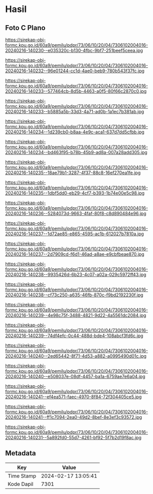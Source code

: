 # Hasil

## Foto C Plano

https://sirekap-obj-formc.kpu.go.id/60a9/pemilu/pdpr/73/06/10/20/04/7306102004016-20240216-140230--e035320c-b130-4fbc-9bf7-251beef5ceea.jpg

https://sirekap-obj-formc.kpu.go.id/60a9/pemilu/pdpr/73/06/10/20/04/7306102004016-20240216-140232--96e01244-cc1d-4ae0-beb9-780b543f37fc.jpg

https://sirekap-obj-formc.kpu.go.id/60a9/pemilu/pdpr/73/06/10/20/04/7306102004016-20240216-140233--577464cb-8d5b-4463-a0f5-80f66c2870c0.jpg

https://sirekap-obj-formc.kpu.go.id/60a9/pemilu/pdpr/73/06/10/20/04/7306102004016-20240216-140233--b5885a5b-33d3-4a71-ad0b-1a1ec7b381ab.jpg

https://sirekap-obj-formc.kpu.go.id/60a9/pemilu/pdpr/73/06/10/20/04/7306102004016-20240216-140234--1d239cb0-b8aa-4e9c-aca1-637d7dd5cfbb.jpg

https://sirekap-obj-formc.kpu.go.id/60a9/pemilu/pdpr/73/06/10/20/04/7306102004016-20240216-140234--bd463f95-b78b-45b9-ad8a-007a28add305.jpg

https://sirekap-obj-formc.kpu.go.id/60a9/pemilu/pdpr/73/06/10/20/04/7306102004016-20240216-140235--18ae79b1-3287-4f37-88c8-16ef270ea1fe.jpg

https://sirekap-obj-formc.kpu.go.id/60a9/pemilu/pdpr/73/06/10/20/04/7306102004016-20240216-140235--1dbf5dd0-eb29-4cf7-b393-1b74e00e5c98.jpg

https://sirekap-obj-formc.kpu.go.id/60a9/pemilu/pdpr/73/06/10/20/04/7306102004016-20240216-140236--5284073d-9663-4faf-80f8-c8d890484e96.jpg

https://sirekap-obj-formc.kpu.go.id/60a9/pemilu/pdpr/73/06/10/20/04/7306102004016-20240216-140237--1d72ae85-e865-4595-ac1b-612027b7810a.jpg

https://sirekap-obj-formc.kpu.go.id/60a9/pemilu/pdpr/73/06/10/20/04/7306102004016-20240216-140237--2d7909cd-f6d1-46ad-a8ae-e9cbfbeae870.jpg

https://sirekap-obj-formc.kpu.go.id/60a9/pemilu/pdpr/73/06/10/20/04/7306102004016-20240216-140238--9935426d-6b23-4c07-a02a-029c5972ff43.jpg

https://sirekap-obj-formc.kpu.go.id/60a9/pemilu/pdpr/73/06/10/20/04/7306102004016-20240216-140238--cf73c250-a635-46fb-870c-f9bd2192230f.jpg

https://sirekap-obj-formc.kpu.go.id/60a9/pemilu/pdpr/73/06/10/20/04/7306102004016-20240216-140239--4e98c75f-3488-4821-9d22-4a5561dc2084.jpg

https://sirekap-obj-formc.kpu.go.id/60a9/pemilu/pdpr/73/06/10/20/04/7306102004016-20240216-140239--74df4efc-0c44-488d-bde4-108abcf3fd6c.jpg

https://sirekap-obj-formc.kpu.go.id/60a9/pemilu/pdpr/73/06/10/20/04/7306102004016-20240216-140240--2ed65442-8f71-4d53-a882-a0995490d01c.jpg

https://sirekap-obj-formc.kpu.go.id/60a9/pemilu/pdpr/73/06/10/20/04/7306102004016-20240216-140240--e508037e-08df-4457-ba1a-6759ae7e6a04.jpg

https://sirekap-obj-formc.kpu.go.id/60a9/pemilu/pdpr/73/06/10/20/04/7306102004016-20240216-140241--ef4ea571-faec-4970-8f84-72f304405ce5.jpg

https://sirekap-obj-formc.kpu.go.id/60a9/pemilu/pdpr/73/06/10/20/04/7306102004016-20240216-140241--ff1c7094-2ea0-49d2-8bef-8e3ef3c93572.jpg

https://sirekap-obj-formc.kpu.go.id/60a9/pemilu/pdpr/73/06/10/20/04/7306102004016-20240216-140231--5a892fd0-55d7-4261-bf92-5f7b2d19f8ac.jpg


## Metadata

| Key        | Value               |
| ---------- | ------------------- |
| Time Stamp | 2024-02-17 13:05:41 |
| Kode Dapil | 7301                |



